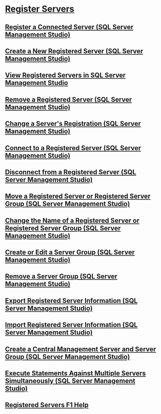 # [Register Servers](register-servers.md)
## [Register a Connected Server (SQL Server Management Studio)](register-a-connected-server-sql-server-management-studio.md)
## [Create a New Registered Server (SQL Server Management Studio)](create-a-new-registered-server-sql-server-management-studio.md)
## [View Registered Servers in SQL Server Management Studio](view-registered-servers-in-sql-server-management-studio.md)
## [Remove a Registered Server (SQL Server Management Studio)](remove-a-registered-server-sql-server-management-studio.md)
## [Change a Server's Registration (SQL Server Management Studio)](change-a-server-s-registration-sql-server-management-studio.md)
## [Connect to a Registered Server (SQL Server Management Studio)](connect-to-a-registered-server-sql-server-management-studio.md)
## [Disconnect from a Registered Server (SQL Server Management Studio)](disconnect-from-a-registered-server-sql-server-management-studio.md)
## [Move a Registered Server or Registered Server Group (SQL Server Management Studio)](move-a-registered-server-or-registered-server-group.md)
## [Change the Name of a Registered Server or Registered Server Group (SQL Server Management Studio)](change-the-name-of-registered-server-or-registered-server-group.md)
## [Create or Edit a Server Group (SQL Server Management Studio)](create-or-edit-a-server-group-sql-server-management-studio.md)
## [Remove a Server Group (SQL Server Management Studio)](remove-a-server-group-sql-server-management-studio.md)
## [Export Registered Server Information (SQL Server Management Studio)](export-registered-server-information-sql-server-management-studio.md)
## [Import Registered Server Information (SQL Server Management Studio)](import-registered-server-information-sql-server-management-studio.md)
## [Create a Central Management Server and Server Group (SQL Server Management Studio)](create-a-central-management-server-and-server-group.md)
## [Execute Statements Against Multiple Servers Simultaneously (SQL Server Management Studio)](execute-statements-against-multiple-servers-simultaneously.md)
## [Registered Servers F1 Help](registered-servers-f1-help.md)
